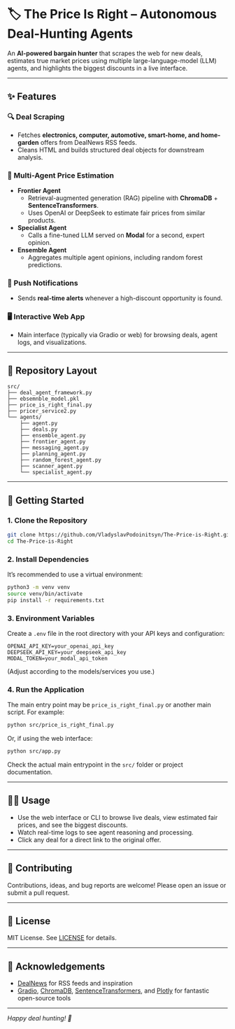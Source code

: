 # 🏷️ The Price Is Right – Autonomous Deal-Hunting Agents

An **AI-powered bargain hunter** that scrapes the web for new deals, estimates true market prices using multiple large-language-model (LLM) agents, and highlights the biggest discounts in a live interface.

---

## ✨ Features

### 🔍 Deal Scraping
- Fetches **electronics, computer, automotive, smart-home, and home-garden** offers from DealNews RSS feeds.
- Cleans HTML and builds structured deal objects for downstream analysis.

### 🤖 Multi-Agent Price Estimation
- **Frontier Agent**  
  - Retrieval-augmented generation (RAG) pipeline with **ChromaDB** + **SentenceTransformers**.  
  - Uses OpenAI or DeepSeek to estimate fair prices from similar products.
- **Specialist Agent**  
  - Calls a fine-tuned LLM served on **Modal** for a second, expert opinion.
- **Ensemble Agent**  
  - Aggregates multiple agent opinions, including random forest predictions.

### 📲 Push Notifications
- Sends **real-time alerts** whenever a high-discount opportunity is found.

### 🖥️ Interactive Web App
- Main interface (typically via Gradio or web) for browsing deals, agent logs, and visualizations.

---

## 📂 Repository Layout

```
src/
├── deal_agent_framework.py
├── ebsemnble_model.pkl
├── price_is_right_final.py
├── pricer_service2.py
└── agents/
    ├── agent.py
    ├── deals.py
    ├── ensemble_agent.py
    ├── frontier_agent.py
    ├── messaging_agent.py
    ├── planning_agent.py
    ├── random_forest_agent.py
    ├── scanner_agent.py
    └── specialist_agent.py
```

---

## 🚀 Getting Started

### 1. Clone the Repository

```bash
git clone https://github.com/VladyslavPodoinitsyn/The-Price-is-Right.git
cd The-Price-is-Right
```

### 2. Install Dependencies

It’s recommended to use a virtual environment:

```bash
python3 -m venv venv
source venv/bin/activate
pip install -r requirements.txt
```

### 3. Environment Variables

Create a `.env` file in the root directory with your API keys and configuration:

```env
OPENAI_API_KEY=your_openai_api_key
DEEPSEEK_API_KEY=your_deepseek_api_key
MODAL_TOKEN=your_modal_api_token
```

(Adjust according to the models/services you use.)

### 4. Run the Application

The main entry point may be `price_is_right_final.py` or another main script. For example:

```bash
python src/price_is_right_final.py
```

Or, if using the web interface:

```bash
python src/app.py
```

Check the actual main entrypoint in the `src/` folder or project documentation.

---

## 🧑‍💻 Usage

- Use the web interface or CLI to browse live deals, view estimated fair prices, and see the biggest discounts.
- Watch real-time logs to see agent reasoning and processing.
- Click any deal for a direct link to the original offer.

---

## 🤝 Contributing

Contributions, ideas, and bug reports are welcome! Please open an issue or submit a pull request.

---

## 📜 License

MIT License. See [LICENSE](LICENSE) for details.

---

## 🙏 Acknowledgements

- [DealNews](https://dealnews.com/) for RSS feeds and inspiration
- [Gradio](https://www.gradio.app/), [ChromaDB](https://www.trychroma.com/), [SentenceTransformers](https://www.sbert.net/), and [Plotly](https://plotly.com/) for fantastic open-source tools

---

*Happy deal hunting! 🛒*
